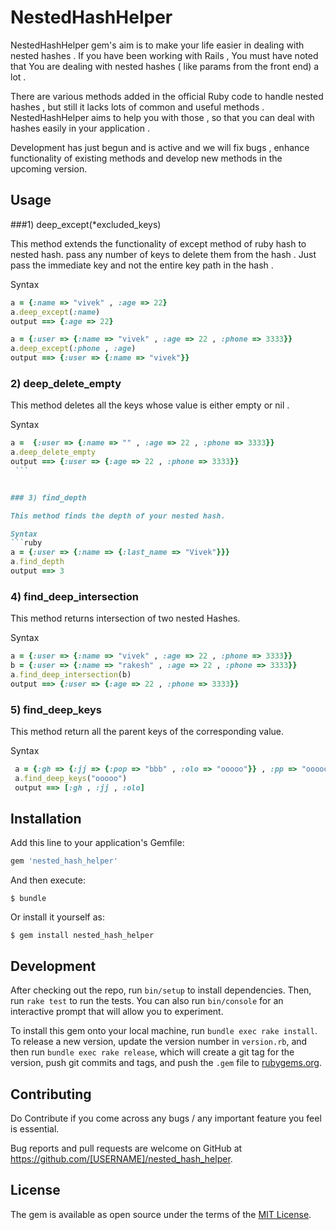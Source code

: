 # NestedHashHelper

NestedHashHelper gem's aim is to make your life easier in dealing with nested hashes . If you have been working with Rails , You must have noted that You are dealing with nested hashes ( like params from the front end) a lot . 

There are various methods added in the official Ruby code to handle nested hashes , but still it lacks lots of common and useful methods . NestedHashHelper aims to help you with those , so that you can deal with hashes easily in your application . 

Development has just begun and is active and we will fix bugs , enhance functionality of existing methods and develop new methods in the upcoming version.

## Usage

###1) deep_except(*excluded_keys)
   
  This method extends the functionality of except method of ruby hash to nested hash. pass any number of keys to delete them from the hash . Just pass the immediate key and not the entire key path in the hash . 

  Syntax 
  ```ruby  
  a = {:name => "vivek" , :age => 22}  
  a.deep_except(:name)  
  output ==> {:age => 22}  
  ```  

  ```ruby  
  a = {:user => {:name => "vivek" , :age => 22 , :phone => 3333}}  
  a.deep_except(:phone , :age)  
  output ==> {:user => {:name => "vivek"}}  
  ```  



### 2) deep_delete_empty
   
   This method deletes all the keys whose value is either empty or nil .

  Syntax   
   ```ruby  
   a =  {:user => {:name => "" , :age => 22 , :phone => 3333}}    
   a.deep_delete_empty  
   output ==> {:user => {:age => 22 , :phone => 3333}}  
    ```  


### 3) find_depth

   This method finds the depth of your nested hash.

  Syntax   
  ```ruby  
  a = {:user => {:name => {:last_name => "Vivek"}}}  
  a.find_depth  
  output ==> 3  
  ```  


### 4) find_deep_intersection

  This method returns intersection of two nested Hashes.

   Syntax   
   ```ruby  
   a = {:user => {:name => "vivek" , :age => 22 , :phone => 3333}}  
   b = {:user => {:name => "rakesh" , :age => 22 , :phone => 3333}}  
   a.find_deep_intersection(b)  
   output ==> {:user => {:age => 22 , :phone => 3333}}  
   ```  

### 5) find_deep_keys
 
  This method return all the parent keys of the corresponding value.


  Syntax 
  ```ruby    
   a = {:gh => {:jj => {:pop => "bbb" , :olo => "ooooo"}} , :pp => "ooooo"}  
   a.find_deep_keys("ooooo")  
   output ==> [:gh , :jj , :olo]  
   ```  


## Installation

Add this line to your application's Gemfile:

```ruby
gem 'nested_hash_helper'
```

And then execute:

    $ bundle

Or install it yourself as:

    $ gem install nested_hash_helper


## Development

After checking out the repo, run `bin/setup` to install dependencies. Then, run `rake test` to run the tests. You can also run `bin/console` for an interactive prompt that will allow you to experiment.

To install this gem onto your local machine, run `bundle exec rake install`. To release a new version, update the version number in `version.rb`, and then run `bundle exec rake release`, which will create a git tag for the version, push git commits and tags, and push the `.gem` file to [rubygems.org](https://rubygems.org).

## Contributing

Do Contribute if you come across any bugs / any important feature you feel is essential.

Bug reports and pull requests are welcome on GitHub at https://github.com/[USERNAME]/nested_hash_helper.


## License

The gem is available as open source under the terms of the [MIT License](http://opensource.org/licenses/MIT).

